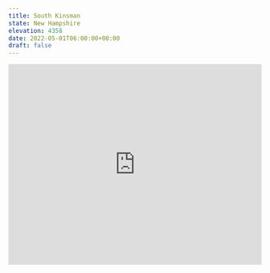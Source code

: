 ```yaml
---
title: South Kinsman 
state: New Hampshire
elevation: 4358
date: 2022-05-01T06:00:00+00:00
draft: false
---
```

<iframe class="alltrails" src="https://www.alltrails.com/widget/trail/us/new-hampshire/north-kinsman-and-south-kinsman-trail-via-lonesome-lake-and-appalachian-trail?u=i&sh=q5vqbr" width="100%" height="400" frameBorder="0" scrolling="no" marginHeight="0" marginWidth="0" title="AllTrails: Trail Guides and Maps for Hiking, Camping, and Running"></iframe>
